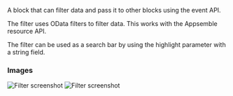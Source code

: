 A block that can filter data and pass it to other blocks using the event API.

The filter uses OData filters to filter data. This works with the Appsemble resource API.

The filter can be used as a search bar by using the highlight parameter with a string field.

### Images

![Filter screenshot](https://gitlab.com/appsemble/appsemble/-/raw/0.31.1-test.1/config/assets/filter.png)
![Filter screenshot](https://gitlab.com/appsemble/appsemble/-/raw/0.31.1-test.1/config/assets/filter-search-bar.png)
